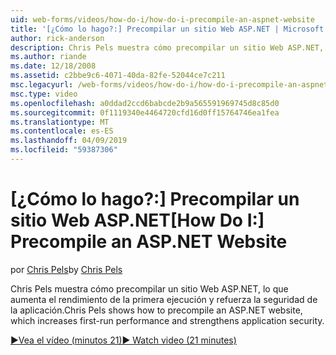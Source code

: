 ```yaml
---
uid: web-forms/videos/how-do-i/how-do-i-precompile-an-aspnet-website
title: '[¿Cómo lo hago?:] Precompilar un sitio Web ASP.NET | Microsoft Docs'
author: rick-anderson
description: Chris Pels muestra cómo precompilar un sitio Web ASP.NET, lo que aumenta el rendimiento de la primera ejecución y refuerza la seguridad de la aplicación.
ms.author: riande
ms.date: 12/18/2008
ms.assetid: c2bbe9c6-4071-40da-82fe-52044ce7c211
msc.legacyurl: /web-forms/videos/how-do-i/how-do-i-precompile-an-aspnet-website
msc.type: video
ms.openlocfilehash: a0ddad2ccd6babcde2b9a565591969745d8c85d0
ms.sourcegitcommit: 0f1119340e4464720cfd16d0ff15764746ea1fea
ms.translationtype: MT
ms.contentlocale: es-ES
ms.lasthandoff: 04/09/2019
ms.locfileid: "59387306"
---
```

# <a name="how-do-i-precompile-an-aspnet-website"></a><span data-ttu-id="481c0-103">[¿Cómo lo hago?:] Precompilar un sitio Web ASP.NET</span><span class="sxs-lookup"><span data-stu-id="481c0-103">[How Do I:] Precompile an ASP.NET Website</span></span>

<span data-ttu-id="481c0-104">por [Chris Pels](https://twitter.com/chrispels)</span><span class="sxs-lookup"><span data-stu-id="481c0-104">by [Chris Pels](https://twitter.com/chrispels)</span></span>

<span data-ttu-id="481c0-105">Chris Pels muestra cómo precompilar un sitio Web ASP.NET, lo que aumenta el rendimiento de la primera ejecución y refuerza la seguridad de la aplicación.</span><span class="sxs-lookup"><span data-stu-id="481c0-105">Chris Pels shows how to precompile an ASP.NET website, which increases first-run performance and strengthens application security.</span></span>

[<span data-ttu-id="481c0-106">&#9654;Vea el vídeo (minutos 21)</span><span class="sxs-lookup"><span data-stu-id="481c0-106">&#9654; Watch video (21 minutes)</span></span>](https://channel9.msdn.com/Blogs/ASP-NET-Site-Videos/how-do-i-precompile-an-aspnet-website)

